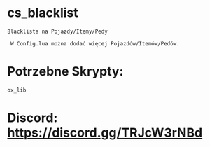 # cs_blacklist

`Blacklista na Pojazdy/Itemy/Pedy `

``` W Config.lua można dodać więcej Pojazdów/Itemów/Pedów.```

# Potrzebne Skrypty:

`ox_lib`

# Discord: https://discord.gg/TRJcW3rNBd
